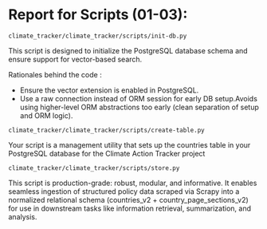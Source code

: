 # Report for Scripts (01-03):

`climate_tracker/climate_tracker/scripts/init-db.py`

This script is designed to initialize the PostgreSQL database schema and ensure support for vector-based search.

Rationales behind the code :

- Ensure the vector extension is enabled in PostgreSQL.
-  Use a raw connection instead of ORM session for early DB setup.Avoids using higher-level ORM abstractions too early (clean separation of setup and ORM logic).


`climate_tracker/climate_tracker/scripts/create-table.py`

Your script is a management utility that sets up the countries table in your PostgreSQL database for the Climate Action Tracker project

`climate_tracker/climate_tracker/scripts/store.py`

This script is production-grade: robust, modular, and informative. It enables seamless ingestion of structured policy data scraped via Scrapy into a normalized relational schema (countries_v2 + country_page_sections_v2) for use in downstream tasks like information retrieval, summarization, and analysis.